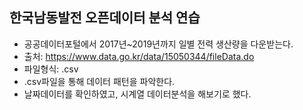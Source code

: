 ## 한국남동발전 오픈데이터 분석 연습
- 공공데이터포털에서 2017년~2019년까지 일별 전력 생산량을 다운받는다.
- 출처: https://www.data.go.kr/data/15050344/fileData.do
- 파일형식: .csv
- .csv파일을 통해 데이터 패턴을 파악한다.
- 날짜데이터를 확인하였고, 시계열 데이터분석을 해보기로 했다.
